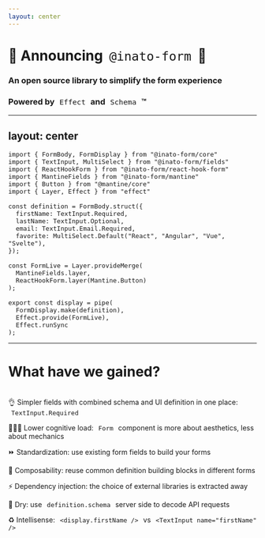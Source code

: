 ```yaml
---
layout: center
---
```


# 📣 Announcing `@inato-form` 🎉

### An open source library to simplify the form experience

<v-click>

### Powered by `Effect` and `Schema` ™️

</v-click>


<!--
Well, ladies and gentlemen, I am here to tell you that this is not a dream!

You can now use `@inato-form` lib to write all your forms going forward!

[click] And in case you were wondering why I have been talking about HTML forms for the past 10 minutes at a conf about Effect: all this is powered by Effect and Schema, obviously

-->

---
layout: center
---

```tsx {*|1,2,8-13|3-6,15-18|6,20-24}{lines:true}
import { FormBody, FormDisplay } from "@inato-form/core"
import { TextInput, MultiSelect } from "@inato-form/fields"
import { ReactHookForm } from "@inato-form/react-hook-form"
import { MantineFields } from "@inato-form/mantine"
import { Button } from "@mantine/core"
import { Layer, Effect } from "effect"

const definition = FormBody.struct({
  firstName: TextInput.Required,
  lastName: TextInput.Optional,
  email: TextInput.Email.Required,
  favorite: MultiSelect.Default("React", "Angular", "Vue", "Svelte"),
});

const FormLive = Layer.provideMerge(
  MantineFields.layer,
  ReactHookForm.layer(Mantine.Button)
);

export const display = pipe(
  FormDisplay.make(definition),
  Effect.provide(FormLive),
  Effect.runSync
);
```

<style>
.slidev-code-wrapper {
  max-height: unset;
  overflow-y: scroll;
}
</style>



<!--
This is what it looks like with @inato-form

[click] You can get everything you need for the definition out of  `core` and `fields` packages.

[click] We create the layer we need using `mantine` and `react-hook-form` packages

[click] Finally we use effect runSync to create the display.

Everything else stays the same
-->

---

# What have we gained?
<br>

<v-click>
👌 Simpler fields with combined <span v-mark.underline.green="1">schema</span> and <span v-mark.underline.orange="1">UI</span> definition in one place: <code><span v-mark.underline.orange="1">TextInput</span>.<span v-mark.underline.green="1">Required</span></code>
</v-click>

<v-clicks at="2">

🧑🏼‍💻 Lower cognitive load: `Form` component is more about aesthetics, less about mechanics

⏩ Standardization: use existing form fields to build your forms

🔧 Composability: reuse common definition building blocks in different forms

⚡️ Dependency injection: the choice of external libraries is extracted away

🔁 Dry: use `definition.schema` server side to decode API requests

♻️ Intellisense: `<display.firstName />` vs `<TextInput name="firstName" />`

</v-clicks>

<style>
code {
    font-size: 0.9em;
    background: var(--slidev-code-background);
    border-radius: var(--slidev-code-radius);
    padding-top: 0.125rem;
    padding-bottom: 0.125rem;
    padding-left: 0.375rem;
    padding-right: 0.375rem;
    font-weight: 300;
}
</style>

<!--
Qu'a t on gagné dans tout ça? 

[click] La définition de la structure du formulaire est simplifiée parce qu'on a combiné la validation et l'UI de chaque champ en un seul objet
[click]

[click] Notre composant `Form` est beaucoup plus clean: que de l'esthétique, pas de mécanique. La charge cognitive est plus failble.

[click] Pas besoin de démarrer from scratch à chaque nouveau formulaire: on peut directement utiliser les champs déjà prévus à cet effet.

[click] On peut facilement réutiliser des bloques de formulaires pour les partager à différents endroits

[click] Grace à l'injection de dépendance, le choix des librairies externes est secondaire

[click] On peut facilement extraire le schema de l'objet definition pour l'utiliser coté server. À ce stade on n'a pas encore injecté de librarie frontend type Mantine ou react hook form donc on peut tout à fait importer cet objet coté backend.

[click] On a egalement une meilleure experience dans l'éditeur. Avant on manipulait des strings dans les composants. Maintenant on manipule des objets. On peut donc utiliser les features de VSCode comme "go to", "find all references" ou meme "rename symbol"
-->

<!--
So what have we gained in all this?

[click] The schema and UI definition of a field is done in the same place which simplifies the code

[click] The cognitive load for the developper is reduced as we don't have to deal with form mechanics anymore. We can focus on the aesthetics.

[click] Better standardization of our form fields: just pick one from the library

[click] We can compose definition blocks together and reuse them to avoid repetition

[click] Thanks to dependency injection, the choice of the component library or form framework is secondary. We can easily swap them for others.

[click] We can extract the schema from the `definition` object and reuse it where we need it, for example server side to decode the form request

[click] The developper experience on IDE is improved because we now manipulate typescript symbols and not strings. This means that features from the editor like "Go to", "Find all references" or "rename symbol" now work!
-->

